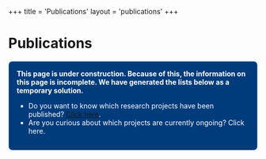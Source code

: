 +++
title = 'Publications'
layout = 'publications'
+++

# Publications

<div style="background-color:#003c7c; color:#ffffff; padding:16px; border-radius:8px; border:1px solid #b6e0fe;">
  <strong>This page is under construction. Because of this, the information on this page is incomplete. We have generated the lists below as a temporary solution.</strong>  
<ul>
  <li>Do you want to know which research projects have been published? <a href="content/en/publicationlist.md">Click here</a>.</li>
  <li>Are you curious about which projects are currently ongoing? Click here.</li>
  </ul>
</div>
  
